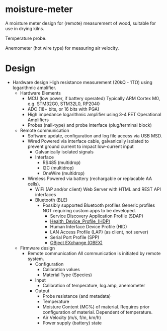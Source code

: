# moisture-meter

A moisture meter design for (remote) measurement of wood, suitable for use in drying kilns.

Temperature probe.

Anemometer (hot wire type) for measuring air velocity.

# Design

* Hardware design
  High resistance measurement (20kΩ - 1TΩ) using logarithmic amplifier.
  * Hardware Elements
    * MCU (low power, if battery operated)
      Typically ARM Cortex M0, e.g. STM32G0, STM32L0, RP2040
    * ADC (18+ bits, or 16 bits with PGA)
    * High impedance logarithmic amplifier using 3-4 FET Operational Amplifiers
    * Probes (nail-type) and probe interface (plug/terminal block)
  * Remote communication
    * Software update, configuration and log file access via USB MSD.
    * Wired
      Powered via interface cable, galvanically isolated to prevent ground current to impact low-current input
      * Galvanically isolated signals
      * Interface
        * RS485 (multidrop)
        * I2C (multidrop)
        * OneWire (multidrop)
    * Wireless
      Powered via battery (rechargable or replacable AA cells).
      * WiFi (AP and/or client)
        Web Server with HTML and REST API interfaces
      * Bluetooth (BLE)
        * Possibly supported Bluetooth profiles
          Generic profiles NOT requiring custom apps to be developed.
          * Service Discovery Application Profile (SDAP)
          * [Health_Device_Profile_(HDP)](https://en.wikipedia.org/wiki/List_of_Bluetooth_profiles#Health_Device_Profile_(HDP))
          * Human Interface Device Profile (HID)
          * LAN Access Profile (LAP) (as client, not server)
          * Serial Port Profile (SPP)
          * [OBject EXchange (OBEX)](https://en.wikipedia.org/wiki/OBject_EXchange)
  * Firmware design
    * Remote communication
      All communication is initiated by remote system.
      * Configuration
        * Calibration values
        * Material Type (Species)
      * Input
        * Calibration of temperature, log.amp, anemometer
      * Output
        * Probe resistance (and metadata)
        * Temperature
        * Moisture Content (MC%) of material.
          Requires prior configuration of material. Dependent of temperature.
        * Air Velocity (m/s, f/m, km/h)
        * Power supply (battery) state
        
        
